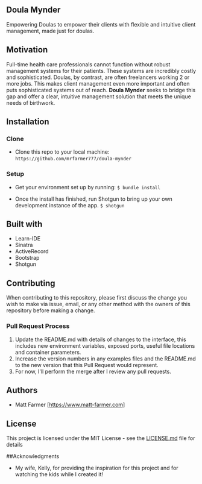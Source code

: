 ## Doula Mynder

Empowering Doulas to empower their clients with flexible and intuitive client management, made just for doulas.

## Motivation
Full-time health care professionals cannot function without robust management systems for their patients. These systems
are incredibly costly and sophisticated. Doulas, by contrast, are often freelancers working 2 or more jobs. This
makes client management even more important and often puts sophisticated systems out of reach. __Doula Mynder__ seeks to
bridge this gap and offer a clear, intuitive management solution that meets the unique needs of birthwork.

## Installation

### Clone
* Clone this repo to your local machine: `https://github.com/mrfarmer777/doula-mynder`

### Setup
* Get your environment set up by running:
 ```$ bundle install```

* Once the install has finished, run Shotgun to bring up your own development instance of the app.
```$ shotgun```

## Built with
* Learn-IDE
* Sinatra
* ActiveRecord
* Bootstrap
* Shotgun

## Contributing

When contributing to this repository, please first discuss the change you wish to make via issue,
email, or any other method with the owners of this repository before making a change.

### Pull Request Process
1. Update the README.md with details of changes to the interface, this includes new environment
   variables, exposed ports, useful file locations and container parameters.
2. Increase the version numbers in any examples files and the README.md to the new version that this
   Pull Request would represent.
3. For now, I'll perform the merge after I review any pull requests.

## Authors
* Matt Farmer [https://www.matt-farmer.com]

## License
This project is licensed under the MIT License - see the [LICENSE.md](LICENSE.md) file for details

##Acknowledgments
* My wife, Kelly, for providing the inspiration for this project and for watching the kids while I created it!
